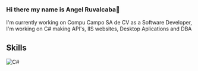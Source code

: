 ### Hi there my name is Angel Ruvalcaba👋

<!--
**AnRuvalcaba123/AnRuvalcaba123** is a ✨ _special_ ✨ repository because its `README.md` (this file) appears on your GitHub profile.

Here are some ideas to get you started:

- 🔭 I’m currently working on ...
- 🌱 I’m currently learning ...
- 👯 I’m looking to collaborate on ...
- 🤔 I’m looking for help with ...
- 💬 Ask me about ...
- 📫 How to reach me: ...
- 😄 Pronouns: ...
- ⚡ Fun fact: ...
-->
I'm currently working on Compu Campo SA de CV as a Software Developer, I'm working on C# making API's, IIS websites, Desktop Aplications and DBA
## Skills

![C#](https://img.shields.io/badge?style=for-the-badge)</br>
